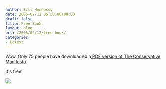 ```yaml
---
author: Bill Hennessy
date: 2005-02-12 05:38:00+00:00
draft: false
title: Free Book
layout: blog
url: /2005/02/12/free-book/
categories:
- Latest
---
```


Wow. Only 75 people have downloaded a[ PDF version of The Conservative Manifesto](https://blog.billhennessy.com/forums/1016/ShowPost.aspx).




It's free!

![](https://blog.billhennessy.com/aggbug.aspx?PostID=1048)

